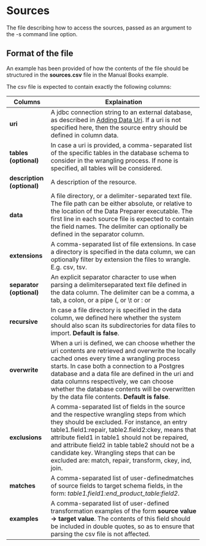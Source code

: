# Sources

The file describing how to access the sources, passed as an argument to the -s command line option.

## Format of the file

An example has been provided of how the contents of the file should be structured in the **sources.csv** file in the Manual Books example.

The csv file is expected to contain exactly the following columns:

| Columns | Explaination |
| ------- | ------------ |
| **uri** | A jdbc connection string to an external database, as described in [Adding Data Uri](../../../../guides/adding-data/local-DB/). If a uri is not specified here, then the source entry should be defined in column data. |
| **tables (optional)** | In case a uri is provided, a comma-separated list of the specific tables in the database schema to consider in the wrangling process. If none is specified, all tables will be considered. |
| **description (optional)** | A description of the resource. |
| **data** | A file directory, or a delimiter-separated text file. The file path can be either absolute, or relative to the location of the Data Preparer executable. The first line in each source file is expected to contain the field names. The delimiter can optionally be defined in the separator column. |
| **extensions** | A comma-separated list of file extensions. In case a directory is specified in the data column, we can optionally filter by extension the files to wrangle. E.g. csv, tsv. |
| **separator (optional)** | An explicit separator character to use when parsing a delimiterseparated text file defined in the data column. The delimiter can be a comma, a tab, a colon, or a pipe (, or \t or : or | ). If none is specified, the separator character will be autodetected. |
| **recursive** | In case a file directory is specified in the data column, we defined here whether the system should also scan its subdirectories for data files to import. **Default is false**. |
| **overwrite** | When a uri is defined, we can choose whether the uri contents are retrieved and overwrite the locally cached ones every time a wrangling process starts. In case both a connection to a Postgres database and a data file are defined in the uri and data columns respectively, we can choose whether the database contents will be overwritten by the data file contents. **Default is false**. |
| **exclusions** | A comma-separated list of fields in the source and the respective wrangling steps from which they should be excluded. For instance, an entry table1.field1:repair, table2.field2:ckey, means that attribute field1 in table1 should not be repaired, and attribute field2 in table table2 should not be a candidate key. Wrangling steps that can be excluded are: match, repair, transform, ckey, ind, join. |
| **matches** | A comma-separated list of user-definedmatches of source fields to target schema fields, in the form: _table1.field1:end_product_table:field2_. |
| **examples** | A comma-separated list of user-defined transformation examples of the form **source value -> target value**. The contents of this field should be included in double quotes, so as to ensure that parsing the csv file is not affected. |
